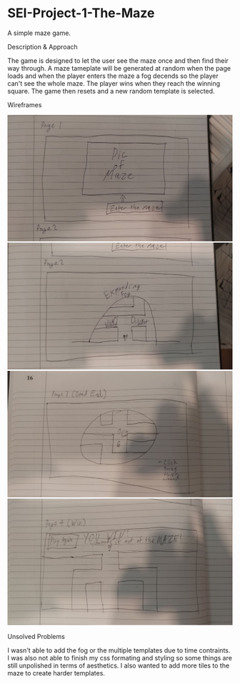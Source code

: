# SEI-Project-1-The-Maze
A simple maze game.

Description & Approach

The game is designed to let the user see the maze once and then find their way through. A maze tameplate will be generated at random when the page loads and when the player enters
the maze a fog decends so the player can't see the whole maze. The player wins when they reach the winning square. The game then resets and a new random template is selected.

Wireframes

![Wireframe 1](assets/SEI%20Project%201%20Wireframes/1.jpg)
![Wireframe 2](assets/SEI%20Project%201%20Wireframes/2.jpg)
![Wireframe 3](assets/SEI%20Project%201%20Wireframes/3.jpg)
![Wireframe 4](assets/SEI%20Project%201%20Wireframes/4.jpg)

Unsolved Problems

I wasn't able to add the fog or the multiple templates due to time contraints. I was also not able to finish my css formating and styling so some things are still unpolished in
terms of aesthetics. I also wanted to add more tiles to the maze to create harder templates. 
